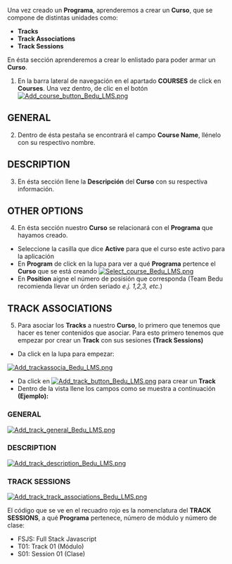 Una vez creado un **Programa**, aprenderemos a crear un **Curso**, que se compone de distintas unidades como:
- **Tracks**
- **Track Associations**
- **Track Sessions**

En ésta sección aprenderemos a crear lo enlistado para poder armar un **Curso**.

1. En la barra lateral de navegación en el apartado **COURSES** de click en **Courses**. Una vez dentro, de clic en el botón [![Add_course_button_Bedu_LMS.png](https://s33.postimg.cc/bz0gtr5u7/Add_course_button_Bedu_LMS.png)](https://postimg.cc/image/7pvqrl2kr/)

## GENERAL

2. Dentro de ésta pestaña se encontrará el campo **Course Name**, llénelo con su respectivo nombre.

## DESCRIPTION

3. En ésta sección llene la **Descripción** del **Curso** con su respectiva información.

## OTHER OPTIONS

4. En ésta sección nuestro **Curso** se relacionará con el **Programa** que hayamos creado.
- Seleccione la casilla que dice **Active** para que el curso este activo para la aplicación
- En **Program** de click en la lupa para ver a qué **Programa** pertence el **Curso** que se está creando [![Select_course_Bedu_LMS.png](https://s33.postimg.cc/68evts2nj/Select_course_Bedu_LMS.png)](https://postimg.cc/image/wthepc50r/)
- En **Position** aigne el número de posisión que corresponda (Team Bedu recomienda llevar un órden seriado *e.j. 1,2,3, etc.*)

## TRACK ASSOCIATIONS

5. Para asociar los **Tracks** a nuestro **Curso**, lo primero que tenemos que hacer es tener contenidos que asociar. Para esto primero tenemos que empezar por crear un **Track** con sus sesiones **(Track Sessions)** 

- Da click en la lupa para empezar:

[![Add_trackassocia_Bedu_LMS.png](https://s33.postimg.cc/5vs31drrz/Add_trackassocia_Bedu_LMS.png)](https://postimg.cc/image/jcp1k923f/)

- Da click en [![Add_track_button_Bedu_LMS.png](https://s33.postimg.cc/n822xooof/Add_track_button_Bedu_LMS.png)](https://postimg.cc/image/9r54etecr/) para crear un **Track**
- Dentro de la vista llene los campos como se muestra a continuación **(Ejemplo):**

### GENERAL

[![Add_track_general_Bedu_LMS.png](https://s33.postimg.cc/56ixztx7j/Add_track_general_Bedu_LMS.png)](https://postimg.cc/image/5w1qc6xqz/)

### DESCRIPTION

[![Add_track_description_Bedu_LMS.png](https://s33.postimg.cc/7cd8ufvjz/Add_track_description_Bedu_LMS.png)](https://postimg.cc/image/m8bs216yj/)

### TRACK SESSIONS

[![Add_track_track_associations_Bedu_LMS.png](https://s33.postimg.cc/5oiotgu6n/Add_track_track_associations_Bedu_LMS.png)](https://postimg.cc/image/5oiotgu6j/)

El código que se ve en el recuadro rojo es la nomenclatura del **TRACK SESSIONS**, a qué **Programa** pertenece, número de módulo y número de clase:
  - FSJS: Full Stack Javascript
  - T01: Track 01 (Módulo)
  - S01: Session 01 (Clase)